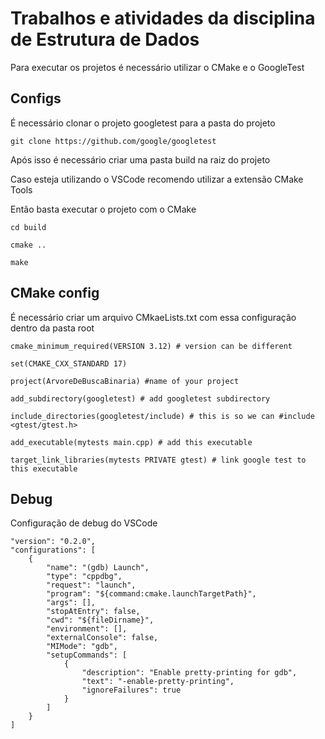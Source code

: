 # Trabalhos e atividades da disciplina de Estrutura de Dados


Para executar os projetos é necessário utilizar o CMake e o GoogleTest


## Configs

É necessário clonar o projeto googletest para a pasta do projeto

`git clone https://github.com/google/googletest`

Após isso é necessário criar uma pasta build na raiz do projeto

Caso esteja utilizando o VSCode recomendo utilizar a extensão CMake Tools

Então basta executar o projeto com o CMake

`cd build`

`cmake ..`

`make`

## CMake config
É necessário criar um arquivo CMkaeLists.txt com essa configuração dentro da pasta root

    cmake_minimum_required(VERSION 3.12) # version can be different

    set(CMAKE_CXX_STANDARD 17)

    project(ArvoreDeBuscaBinaria) #name of your project

    add_subdirectory(googletest) # add googletest subdirectory

    include_directories(googletest/include) # this is so we can #include <gtest/gtest.h>

    add_executable(mytests main.cpp) # add this executable

    target_link_libraries(mytests PRIVATE gtest) # link google test to this executable

## Debug
Configuração de debug do VSCode

    "version": "0.2.0",
    "configurations": [
        {
            "name": "(gdb) Launch",
            "type": "cppdbg",
            "request": "launch",
            "program": "${command:cmake.launchTargetPath}",
            "args": [],
            "stopAtEntry": false,
            "cwd": "${fileDirname}",
            "environment": [],
            "externalConsole": false,
            "MIMode": "gdb",
            "setupCommands": [
                {
                    "description": "Enable pretty-printing for gdb",
                    "text": "-enable-pretty-printing",
                    "ignoreFailures": true
                }
            ]
        }
    ]
